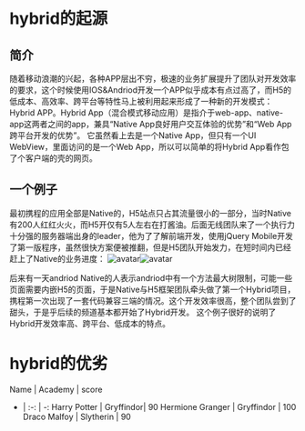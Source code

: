 # hybrid的起源
## 简介
  随着移动浪潮的兴起，各种APP层出不穷，极速的业务扩展提升了团队对开发效率的要求，这个时候使用IOS&Andriod开发一个APP似乎成本有点过高了，而H5的低成本、高效率、跨平台等特性马上被利用起来形成了一种新的开发模式：Hybrid APP。Hybrid App（混合模式移动应用）是指介于web-app、native-app这两者之间的app，兼具“Native App良好用户交互体验的优势”和“Web App跨平台开发的优势”。
  它虽然看上去是一个Native App，但只有一个UI WebView，里面访问的是一个Web App，所以可以简单的将Hybrid App看作包了个客户端的壳的网页。
## 一个例子
  最初携程的应用全部是Native的，H5站点只占其流量很小的一部分，当时Native有200人红红火火，而H5开仅有5人左右在打酱油。后面无线团队来了一个执行力十分强的服务器端出身的leader，他为了了解前端开发，使用jQuery Mobile开发了第一版程序，虽然很快方案便被推翻，但是H5团队开始发力，在短时间内已经赶上了Native的业务进度：
![avatar](https://images2015.cnblogs.com/blog/294743/201510/294743-20151029205836497-237939989.png)![avatar](https://images2015.cnblogs.com/blog/294743/201510/294743-20151029205853357-699032575.jpg)

后来有一天andriod Native的人表示andriod中有一个方法最大树限制，可能一些页面需要内嵌H5的页面，于是Native与H5框架团队牵头做了第一个Hybrid项目，携程第一次出现了一套代码兼容三端的情况。这个开发效率很高，整个团队尝到了甜头，于是乎后续的频道基本都开始了Hybrid开发。
  这个例子很好的说明了Hybrid开发效率高、跨平台、低成本的特点。
# hybrid的优劣

  Name | Academy | score 
- | :-: | -: 
Harry Potter | Gryffindor| 90 
Hermione Granger | Gryffindor | 100 
Draco Malfoy | Slytherin | 90
